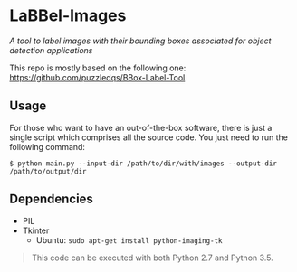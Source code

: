 # LaBBel-Images
*A tool to label images with their bounding boxes associated for object detection applications*

This repo is mostly based on the following one: https://github.com/puzzledqs/BBox-Label-Tool

## Usage
For those who want to have an out-of-the-box software, there is just a single script which comprises all the source code. You just need to run the following command:

`$ python main.py --input-dir /path/to/dir/with/images --output-dir /path/to/output/dir`

## Dependencies
- PIL
- Tkinter
  + Ubuntu: `sudo apt-get install python-imaging-tk`

> This code can be executed with both Python 2.7 and Python 3.5.